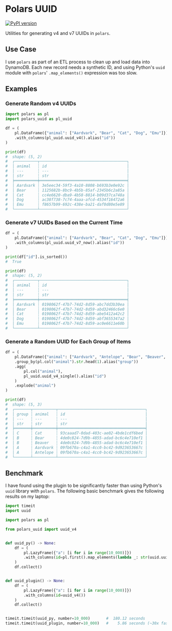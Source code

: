 # Polars UUID

[![PyPI version](https://badge.fury.io/py/polars-uuid.svg)](https://badge.fury.io/py/polars-uuid)

Utilities for generating v4 and v7 UUIDs in `polars`.

## Use Case

I use `polars` as part of an ETL process to clean up and load data into DynamoDB. Each new record needs a synthetic ID, and using Python's `uuid` module with `polars`' `.map_elements()` expression was too slow.

## Examples

### Generate Random v4 UUIDs

```python
import polars as pl
import polars_uuid as pl_uuid

df = (
    pl.DataFrame({"animal": ["Aardvark", "Bear", "Cat", "Dog", "Emu"]})
    .with_columns(pl_uuid.uuid_v4().alias("id"))
)

print(df)
#  shape: (5, 2)
#  ┌──────────┬──────────────────────────────────────┐
#  │ animal   ┆ id                                   │
#  │ ---      ┆ ---                                  │
#  │ str      ┆ str                                  │
#  ╞══════════╪══════════════════════════════════════╡
#  │ Aardvark ┆ 3e5eec34-59f3-4a10-8808-b693b3e0e92c │
#  │ Bear     ┆ 1125682b-8bc9-4b5b-85af-2345b6c2a85a │
#  │ Cat      ┆ cc4e6620-dba9-4b58-8814-b09d37ca748a │
#  │ Dog      ┆ ac38f738-7c74-4aaa-afcd-4534f16472a6 │
#  │ Emu      ┆ f8657b99-692c-438e-ba21-daf0d80e5e89 │
#  └──────────┴──────────────────────────────────────┘
```

### Generate v7 UUIDs Based on the Current Time

```python
df = (
    pl.DataFrame({"animal": ["Aardvark", "Bear", "Cat", "Dog", "Emu"]})
    .with_columns(pl_uuid.uuid_v7_now().alias("id"))
)

print(df["id"].is_sorted())
#  True

print(df)
#  shape: (5, 2)
#  ┌──────────┬──────────────────────────────────────┐
#  │ animal   ┆ id                                   │
#  │ ---      ┆ ---                                  │
#  │ str      ┆ str                                  │
#  ╞══════════╪══════════════════════════════════════╡
#  │ Aardvark ┆ 0198062f-47b7-74d2-8d59-abc7dd3b30ea │
#  │ Bear     ┆ 0198062f-47b7-74d2-8d59-abd32466c6e0 │
#  │ Cat      ┆ 0198062f-47b7-74d2-8d59-abe5412a42c2 │
#  │ Dog      ┆ 0198062f-47b7-74d2-8d59-abf3655347a2 │
#  │ Emu      ┆ 0198062f-47b7-74d2-8d59-ac0e6611e60b │
#  └──────────┴──────────────────────────────────────┘
```

### Generate a Random UUID for Each Group of Items

```python
df = (
    pl.DataFrame({"animal": ["Aardvark", "Antelope", "Bear", "Beaver", "Cat"]})
    .group_by(pl.col("animal").str.head(1).alias("group"))
    .agg(
        pl.col("animal"),
        pl_uuid.uuid_v4_single().alias("id")
    )
    .explode("animal")
)

print(df)
#  shape: (5, 3)
#  ┌───────┬──────────┬──────────────────────────────────────┐
#  │ group ┆ animal   ┆ id                                   │
#  │ ---   ┆ ---      ┆ ---                                  │
#  │ str   ┆ str      ┆ str                                  │
#  ╞═══════╪══════════╪══════════════════════════════════════╡
#  │ C     ┆ Cat      ┆ 93caaad7-0dad-403c-ae02-4bde1cdf6bed │
#  │ B     ┆ Bear     ┆ 4de0c824-7d9b-4855-adad-bc6c4e710ef1 │
#  │ B     ┆ Beaver   ┆ 4de0c824-7d9b-4855-adad-bc6c4e710ef1 │
#  │ A     ┆ Aardvark ┆ 09fb670a-c4a1-4cc0-bc42-9d923653667c │
#  │ A     ┆ Antelope ┆ 09fb670a-c4a1-4cc0-bc42-9d923653667c │
#  └───────┴──────────┴──────────────────────────────────────┘
```

## Benchmark

I have found using the plugin to be significantly faster than using Python's `uuid` library with `polars`. The following basic benchmark gives the following results on my laptop:

```python
import timeit
import uuid

import polars as pl

from polars_uuid import uuid_v4


def uuid_py() -> None:
    df = (
        pl.LazyFrame({"a": [i for i in range(10_000)]})
        .with_columns(id=pl.first().map_elements(lambda _: str(uuid.uuid4()), return_dtype=pl.String))
    )
    df.collect()


def uuid_plugin() -> None:
    df = (
        pl.LazyFrame({"a": [i for i in range(10_000)]})
        .with_columns(id=uuid_v4())
    )
    df.collect()


timeit.timeit(uuid_py, number=10_000)       #  180.12 seconds
timeit.timeit(uuid_plugin, number=10_000)   #    5.86 seconds (~30x faster)
```
